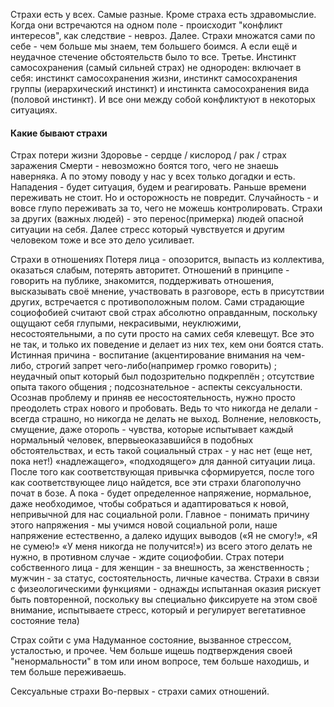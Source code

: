 Страхи есть у всех. Самые разные.
Кроме страха есть здравомыслие. Когда они встречаются на одном поле - происходит "конфликт интересов", как следствие - невроз. Далее. Страхи множатся сами по себе - чем больше мы знаем, тем большего боимся. А если ещё и неудачное стечение обстоятельств было то все.
Третье. Инстинкт самосохранения (самый сильней страх) не однороден: включает в себя: инстинкт самосохранения жизни, инстинкт самосохранения группы (иерархический инстинкт) и инстинкта самосохранения вида (половой инстинкт). И все они между собой конфликтуют в некоторых ситуациях.

#### Какие бывают страхи
Страх потери жизни
Здоровье - сердце / кислород / рак / страх заражения
Смерти - невозможно боятся того, чего не знаешь наверняка. А по этому поводу у нас у всех только догадки и есть.
Нападения - будет ситуация, будем и реагировать. Раньше времени переживать не стоит. Но и осторожность не повредит.
Случайность - и вовсе глупо переживать за то, чего не можешь контролировать.
Страхи за других (важных людей) - это перенос(примерка) людей опасной ситуации на себя. Далее стресс который чувствуется и другим человеком тоже и все это дело усиливает.

Страхи в отношениях
Потеря лица - опозорится, выпасть из коллектива, оказаться слабым, потерять авторитет.
Отношений в принципе - говорить на публике, знакомится, поддерживать отношения, высказывать своё мнение, участвовать в разговоре, есть в присутствии других, встречается с противоположным полом. Сами страдающие социофобией считают свой страх абсолютно оправданным, поскольку ощущают себя глупыми, некрасивыми, неуклюжими, несостоятельными, а по сути просто на самих себя клевещут. Все это не так, и только их поведение и делает из них тех, кем они боятся стать.  Истинная причина - воспитание (акцентирование внимания на чем-либо, строгий запрет чего-либо(например громко говорить) ; неудачный опыт который был подозрительно подкреплён ; отсутствие опыта такого общения ; подсознательное - аспекты сексуальности. Осознав проблему и приняв ее несостоятельность, нужно просто преодолеть страх нового и пробовать. Ведь то что никогда не делали - всегда страшно, но никогда не делать не выход. Волнение, неловкость, смущение, даже оторопь - чувства, которые испытывает каждый нормальный человек, впервыеоказавшийся в подобных обстоятельствах, и есть такой социальный страх - у нас нет (еще нет, пока нет!) «надлежащего», «подходящего» для данной ситуации лица. После того как соответствующая привычка сформируется, после того как соответствующее лицо найдется, все эти страхи благополучно почат в бозе. А пока - будет определенное напряжение, нормальное, даже необходимое, чтобы собраться и адаптироваться к новой, непривычной для нас социальной роли. Главное - понимать причину этого напряжения - мы учимся новой социальной роли, наше напряжение естественно, а далеко идущих выводов («Я не смогу!», «Я не сумею!» «У меня никогда не получится!») из всего этого делать не нужно, в противном случае - ждите социофобии.
Страх потери собственного лица - для женщин - за внешность, за женственность ; мужчин - за статус, состоятельность, личные качества.
Страхи в связи с физеологическими функциями - однажды испытанная оказия рискует быть повторенной, поскольку вы специально фиксируете на этом своё внимание, испытываете стресс, который и регулирует вегетативное состояние тела)

Страх сойти с ума
Надуманное состояние, вызванное стрессом, усталостью, и прочее. Чем больше ищешь подтверждения своей "ненормальности" в том или ином вопросе, тем больше находишь, и тем больше переживаешь.

Сексуальные страхи
Во-первых - страхи самих отношений.